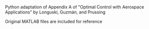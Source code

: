 Python adaptation of Appendix A of "Optimal Control with Aerospace Applications" by Longuski, Guzmán, and Prussing

Original MATLAB files are included for reference
